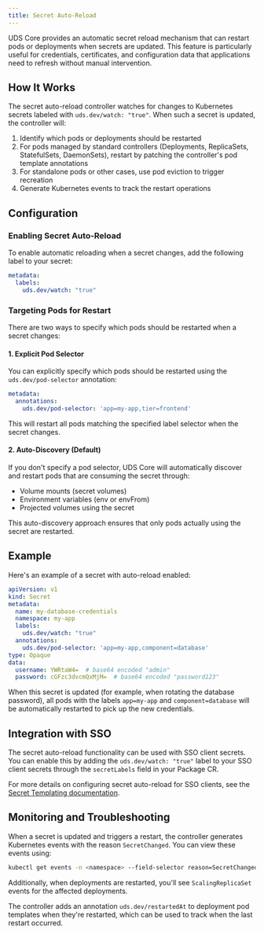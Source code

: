 ```yaml
---
title: Secret Auto-Reload
---
```


UDS Core provides an automatic secret reload mechanism that can restart pods or deployments when secrets are updated. This feature is particularly useful for credentials, certificates, and configuration data that applications need to refresh without manual intervention.

## How It Works

The secret auto-reload controller watches for changes to Kubernetes secrets labeled with `uds.dev/watch: "true"`. When such a secret is updated, the controller will:

1. Identify which pods or deployments should be restarted
2. For pods managed by standard controllers (Deployments, ReplicaSets, StatefulSets, DaemonSets), restart by patching the controller's pod template annotations
3. For standalone pods or other cases, use pod eviction to trigger recreation
4. Generate Kubernetes events to track the restart operations

## Configuration

### Enabling Secret Auto-Reload

To enable automatic reloading when a secret changes, add the following label to your secret:

```yaml
metadata:
  labels:
    uds.dev/watch: "true"
```

### Targeting Pods for Restart

There are two ways to specify which pods should be restarted when a secret changes:

#### 1. Explicit Pod Selector

You can explicitly specify which pods should be restarted using the `uds.dev/pod-selector` annotation:

```yaml
metadata:
  annotations:
    uds.dev/pod-selector: 'app=my-app,tier=frontend'
```

This will restart all pods matching the specified label selector when the secret changes.

#### 2. Auto-Discovery (Default)

If you don't specify a pod selector, UDS Core will automatically discover and restart pods that are consuming the secret through:
- Volume mounts (secret volumes)
- Environment variables (env or envFrom)
- Projected volumes using the secret

This auto-discovery approach ensures that only pods actually using the secret are restarted.

## Example

Here's an example of a secret with auto-reload enabled:

```yaml
apiVersion: v1
kind: Secret
metadata:
  name: my-database-credentials
  namespace: my-app
  labels:
    uds.dev/watch: "true"
  annotations:
    uds.dev/pod-selector: 'app=my-app,component=database'
type: Opaque
data:
  username: YWRtaW4=  # base64 encoded "admin"
  password: cGFzc3dvcmQxMjM=  # base64 encoded "password123"
```

When this secret is updated (for example, when rotating the database password), all pods with the labels `app=my-app` and `component=database` will be automatically restarted to pick up the new credentials.

## Integration with SSO

The secret auto-reload functionality can be used with SSO client secrets. You can enable this by adding the `uds.dev/watch: "true"` label to your SSO client secrets through the `secretLabels` field in your Package CR.

For more details on configuring secret auto-reload for SSO clients, see the [Secret Templating documentation](/reference/configuration/single-sign-on/sso-templating#secret-auto-reload).

## Monitoring and Troubleshooting

When a secret is updated and triggers a restart, the controller generates Kubernetes events with the reason `SecretChanged`. You can view these events using:

```bash
kubectl get events -n <namespace> --field-selector reason=SecretChanged
```

Additionally, when deployments are restarted, you'll see `ScalingReplicaSet` events for the affected deployments.

The controller adds an annotation `uds.dev/restartedAt` to deployment pod templates when they're restarted, which can be used to track when the last restart occurred.
